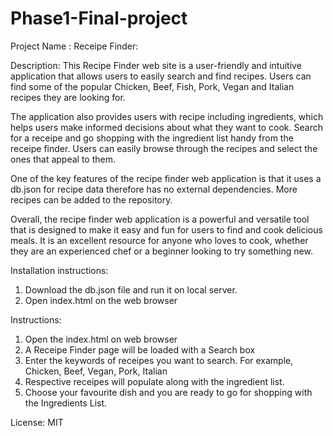 # Phase1-Final-project

Project Name : Receipe Finder:

Description:
This Recipe Finder web site is a user-friendly and intuitive application that allows users to easily search and find recipes. Users can find some of the popular Chicken, Beef, Fish, Pork, Vegan and Italian recipes they are looking for.

The application also provides users with recipe including ingredients, which helps users make informed decisions about what they want to cook. 
Search for a receipe and go shopping with the ingredient list handy from the receipe finder.
Users can easily browse through the recipes and select the ones that appeal to them.

One of the key features of the recipe finder web application is that it uses a db.json for  recipe data therefore has no external dependencies. More recipes can be added to the repository.

Overall, the recipe finder web application is a powerful and versatile tool that is designed to make it easy and fun for users to find and cook delicious meals. It is an excellent resource for anyone who loves to cook, whether they are an experienced chef or a beginner looking to try something new.

Installation instructions:
1.  Download the db.json file and run it on local server.
2.  Open index.html on the web browser

Instructions:
1. Open the index.html on web browser
2. A Receipe Finder page will be loaded with a Search box
3. Enter the keywords of receipes you want to search. For example, Chicken, Beef, Vegan, Pork, Italian
4. Respective receipes will populate along with the ingredient list.
5. Choose your favourite dish and you are ready to go for shopping with the Ingredients List.

License:
MIT
